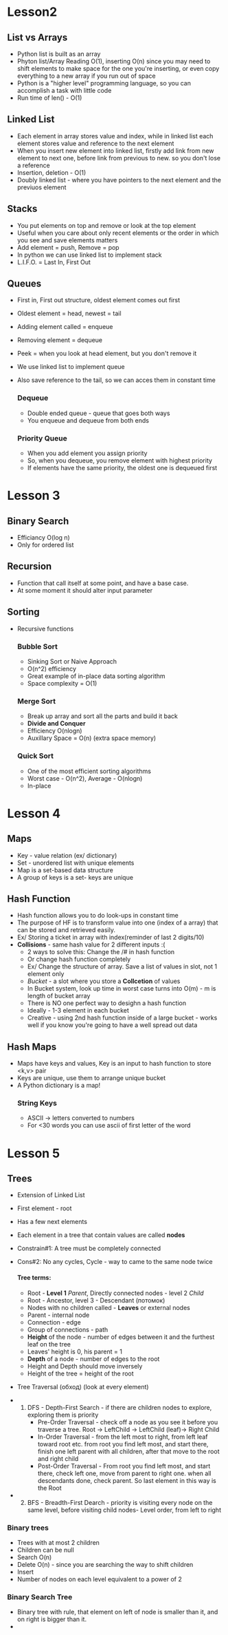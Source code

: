 # Lesson2 
## List vs Arrays
* Python list is built as an array
* Phyton list/Array Reading O(1), inserting O(n)  since you may need to shift elements to make space for the one you're inserting, or even copy everything to a new array if you run out of space
* Python is a "higher level" programming language, so you can accomplish a task with little code
* Run time of len() - O(1)

## Linked List
* Each element in array stores value and index, while in linked list each element stores value and reference to the next element
* When you insert new element into linked list, firstly add link from new element to next one, before link from previous to new. so you don't lose a reference
* Insertion, deletion - O(1)
* Doubly linked list - where you have pointers to the next element and the previuos element

## Stacks
*  You put elements on top and remove or look at the top element
*  Useful when you care about only recent elements or the order in which you see and save elements matters
*  Add element = push, Remove = pop
*  In python we can use linked list to implement stack 
*  L.I.F.O. = Last In, First Out

## Queues
* First in, First out structure, oldest element comes out first
* Oldest element = head, newest = tail
* Adding element called = enqueue
* Removing element = dequeue
* Peek = when you look at head element, but you don't remove it
* We use linked list to implement queue
* Also save reference to the tail, so we can acces them in constant time
    ### Dequeue
    * Double ended queue - queue that goes both ways
    * You enqueue and dequeue from both ends
    
    ### Priority Queue
    * When you add element you assign priority
    * So, when you dequeue, you remove element with highest priority
    * If elements have the same priority, the oldest one is dequeued first
    

# Lesson 3
## Binary Search
* Efficiancy O(log n)
* Only for ordered list 

## Recursion
* Function that call itself at some point, and have a base case.
* At some moment it should alter input parameter

## Sorting
* Recursive functions
   ### Bubble Sort
    * Sinking Sort or Naive Approach
    * O(n^2) efficiency
    * Great example of in-place data sorting algorithm
    * Space complexity = O(1)
    
   ### Merge Sort
   * Break up array and sort all the parts and build it back
   * **Divide and Conquer**
   * Efficiency O(nlogn)
   * Auxillary Space = O(n) (extra space memory)
   
   ### Quick Sort
   * One of the most efficient sorting algorithms 
   * Worst case - O(n^2), Average - O(nlogn)
   * In-place
  
  
# Lesson 4
## Maps
* Key - value relation (ex/ dictionary)
* Set - unordered list with unique elements
* Map is a set-based data structure 
* A group of keys is a set- keys are unique

## Hash Function
* Hash function allows you to do look-ups in constant time 
* The purpose of HF is to transform value into one (index of a array) that can be stored and retrieved easily.
*  Ex/ Storing a ticket in array with index(reminder of last 2 digits/10)
*  **Collisions** - same hash value for 2 different inputs :(
    * 2 ways to solve this: Change the /# in hash function 
    * Or change hash function completely
    * Ex/ Change the structure of array. Save a list of values in slot, not 1 element only 
    * *Bucket* - a slot where you store a **Collcetion** of values
    * In Bucket system, look up time in worst case turns into O(m) - m is length of bucket array
    * There is NO one perfect way to desighn a hash function
    * Ideally - 1-3 element in each bucket
    * Creative - using 2nd hash function inside of a large bucket - works well if you know you're going to have a well spread out data
   
## Hash Maps
* Maps have keys and values, Key is an input to hash function to store <k,v> pair
* Keys are unique, use them to arrange unique bucket
* A Python dictionary is a map!
    ### String Keys
    * ASCII -> letters converted to numbers
    * For <30 words you can use ascii of first letter of the word

# Lesson 5
## Trees
* Extension of Linked List
* First element - root
* Has a few next elements
* Each element in a tree that contain values are called **nodes**
* Constrain#1: A tree must be completely connected
* Cons#2: No any cycles, Cycle - way to came to the same node twice
    #### Tree terms:
    * Root - **Level 1** *Parent*, Directly connected nodes - level 2 *Child*
    * Root - Ancestor, level 3 - Descendant (потомок)
    * Nodes with no children called - **Leaves** or external nodes
    * Parent - internal node
    * Connection - edge
    * Group of connections - path
    * **Height** of the node - number of edges between it and the furthest leaf on the tree
    * Leaves' height is 0, his parent = 1
    * **Depth** of a node - number of edges to the root
    * Height and Depth should move inversely
    * Height of the tree = height of the root
    
* Tree Traversal (обход) (look at every element)   
* 1. DFS - Depth-First Search - if there are children nodes to explore, exploring them is priority 
        * Pre-Order Traversal - check off a node as you see it before you traverse a tree. Root -> LeftChild -> LeftChild (leaf)-> Right Child 
        * In-Order Traversal - from the left most to right, from left leaf toward root etc. from root you find left most, and start there, finish one left parent with all children, after that move to the root and right child
        * Post-Order Traversal - From root you find left most, and start there, check left one, move from parent to right one. when all descendants done, check parent. So last element in this way is the Root 
 * 2. BFS - Breadth-First Dearch - priority is visiting every node on the same level, before visiting child nodes- Level order, from left to right

### Binary trees
* Trees with at most 2 children 
*  Children can be null
*  Search O(n)
*  Delete O(n) - since you are searching the way to shift children
*  Insert
*  Number of nodes on each level equivalent to a power of 2

### Binary Search Tree
* Binary tree with rule, that element on left of node is smaller than it, and on right is bigger than it.
*  
